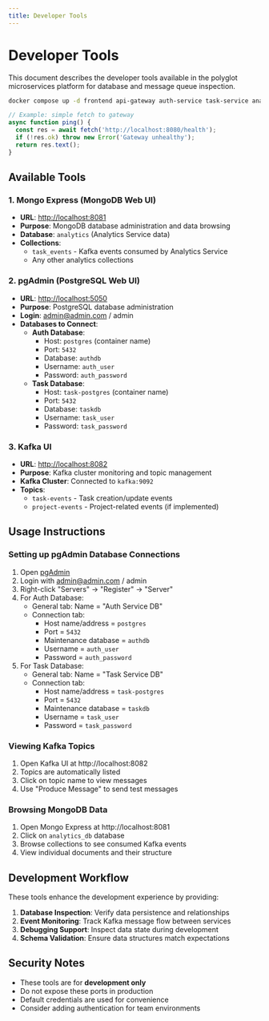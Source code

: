 ```yaml
---
title: Developer Tools
---
```

# Developer Tools

This document describes the developer tools available in the polyglot microservices platform for database and message queue inspection.

```bash
docker compose up -d frontend api-gateway auth-service task-service analytics-service
```

```ts
// Example: simple fetch to gateway
async function ping() {
  const res = await fetch('http://localhost:8080/health');
  if (!res.ok) throw new Error('Gateway unhealthy');
  return res.text();
}
```

## Available Tools

### 1. Mongo Express (MongoDB Web UI)
- **URL**: [http://localhost:8081](http://localhost:8081)
- **Purpose**: MongoDB database administration and data browsing
- **Database**: `analytics` (Analytics Service data)
- **Collections**: 
  - `task_events` - Kafka events consumed by Analytics Service
  - Any other analytics collections

### 2. pgAdmin (PostgreSQL Web UI)
- **URL**: [http://localhost:5050](http://localhost:5050)
- **Purpose**: PostgreSQL database administration
- **Login**: admin@admin.com / admin
- **Databases to Connect**:
  - **Auth Database**: 
    - Host: `postgres` (container name)
    - Port: `5432`
    - Database: `authdb`
    - Username: `auth_user`
    - Password: `auth_password`
  - **Task Database**:
    - Host: `task-postgres` (container name)  
    - Port: `5432`
    - Database: `taskdb`
    - Username: `task_user`
    - Password: `task_password`

### 3. Kafka UI
- **URL**: [http://localhost:8082](http://localhost:8082)
- **Purpose**: Kafka cluster monitoring and topic management
- **Kafka Cluster**: Connected to `kafka:9092`
- **Topics**:
  - `task-events` - Task creation/update events
  - `project-events` - Project-related events (if implemented)

## Usage Instructions

### Setting up pgAdmin Database Connections

1. Open [pgAdmin](http://localhost:5050) 
2. Login with admin@admin.com / admin
3. Right-click "Servers" → "Register" → "Server"
4. For Auth Database:
   - General tab: Name = "Auth Service DB"
   - Connection tab: 
     - Host name/address = `postgres`
     - Port = `5432`
     - Maintenance database = `authdb`
     - Username = `auth_user`
     - Password = `auth_password`
5. For Task Database:
   - General tab: Name = "Task Service DB"
   - Connection tab:
     - Host name/address = `task-postgres`
     - Port = `5432`
     - Maintenance database = `taskdb`
     - Username = `task_user`
     - Password = `task_password`

### Viewing Kafka Topics

1. Open Kafka UI at http://localhost:8082
2. Topics are automatically listed
3. Click on topic name to view messages
4. Use "Produce Message" to send test messages

### Browsing MongoDB Data

1. Open Mongo Express at http://localhost:8081
2. Click on `analytics_db` database
3. Browse collections to see consumed Kafka events
4. View individual documents and their structure

## Development Workflow

These tools enhance the development experience by providing:

1. **Database Inspection**: Verify data persistence and relationships
2. **Event Monitoring**: Track Kafka message flow between services  
3. **Debugging Support**: Inspect data state during development
4. **Schema Validation**: Ensure data structures match expectations

## Security Notes

- These tools are for **development only**
- Do not expose these ports in production
- Default credentials are used for convenience
- Consider adding authentication for team environments